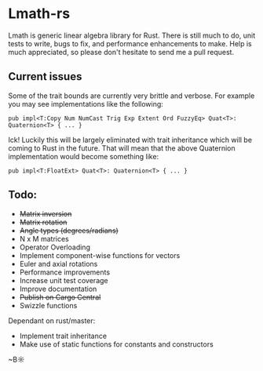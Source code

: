 # Lmath-rs

Lmath is generic linear algebra library for Rust. There is still much to do, unit tests to write, bugs to fix, and performance enhancements to make. Help is much appreciated, so please don't hesitate to send me a pull request.

## Current issues

Some of the trait bounds are currently very brittle and verbose. For example you may see implementations like the following:

    pub impl<T:Copy Num NumCast Trig Exp Extent Ord FuzzyEq> Quat<T>: Quaternion<T> { ... }

Ick! Luckily this will be largely eliminated with trait inheritance which will be coming to Rust in the future. That will mean that the above Quaternion implementation would become something like:

    pub impl<T:FloatExt> Quat<T>: Quaternion<T> { ... }

## Todo:

- ~~Matrix inversion~~
- ~~Matrix rotation~~
- ~~Angle types (degrees/radians)~~
- N x M matrices
- Operator Overloading
- Implement component-wise functions for vectors
- Euler and axial rotations
- Performance improvements
- Increase unit test coverage
- Improve documentation
- ~~Publish on Cargo Central~~
- Swizzle functions

Dependant on rust/master:

- Implement trait inheritance
- Make use of static functions for constants and constructors


~B☼
